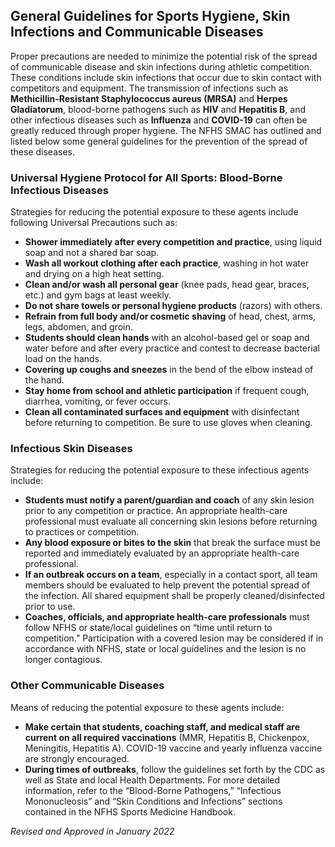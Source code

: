 <!-- Section: General Guidelines for Sports Hygiene, Skin Infections and Communicable Diseases -->
## General Guidelines for Sports Hygiene, Skin Infections and Communicable Diseases

Proper precautions are needed to minimize the potential risk of the spread of communicable disease and skin infections during athletic competition. These conditions include skin infections that occur due to skin contact with competitors and equipment. The transmission of infections such as **Methicillin-Resistant Staphylococcus aureus (MRSA)** and **Herpes Gladiatorum**, blood-borne pathogens such as **HIV** and **Hepatitis B**, and other infectious diseases such as **Influenza** and **COVID-19** can often be greatly reduced through proper hygiene. The NFHS SMAC has outlined and listed below some general guidelines for the prevention of the spread of these diseases.

### Universal Hygiene Protocol for All Sports: Blood-Borne Infectious Diseases

Strategies for reducing the potential exposure to these agents include following Universal Precautions such as:

- **Shower immediately after every competition and practice**, using liquid soap and not a shared bar soap.
- **Wash all workout clothing after each practice**, washing in hot water and drying on a high heat setting.
- **Clean and/or wash all personal gear** (knee pads, head gear, braces, etc.) and gym bags at least weekly.
- **Do not share towels or personal hygiene products** (razors) with others.
- **Refrain from full body and/or cosmetic shaving** of head, chest, arms, legs, abdomen, and groin.
- **Students should clean hands** with an alcohol-based gel or soap and water before and after every practice and contest to decrease bacterial load on the hands.
- **Covering up coughs and sneezes** in the bend of the elbow instead of the hand.
- **Stay home from school and athletic participation** if frequent cough, diarrhea, vomiting, or fever occurs.
- **Clean all contaminated surfaces and equipment** with disinfectant before returning to competition. Be sure to use gloves when cleaning.

### Infectious Skin Diseases

Strategies for reducing the potential exposure to these infectious agents include:

- **Students must notify a parent/guardian and coach** of any skin lesion prior to any competition or practice. An appropriate health-care professional must evaluate all concerning skin lesions before returning to practices or competition.
- **Any blood exposure or bites to the skin** that break the surface must be reported and immediately evaluated by an appropriate health-care professional.
- **If an outbreak occurs on a team**, especially in a contact sport, all team members should be evaluated to help prevent the potential spread of the infection. All shared equipment shall be properly cleaned/disinfected prior to use.
- **Coaches, officials, and appropriate health-care professionals** must follow NFHS or state/local guidelines on “time until return to competition.” Participation with a covered lesion may be considered if in accordance with NFHS, state or local guidelines and the lesion is no longer contagious.

### Other Communicable Diseases

Means of reducing the potential exposure to these agents include:

- **Make certain that students, coaching staff, and medical staff are current on all required vaccinations** (MMR, Hepatitis B, Chickenpox, Meningitis, Hepatitis A). COVID-19 vaccine and yearly influenza vaccine are strongly encouraged.
- **During times of outbreaks**, follow the guidelines set forth by the CDC as well as State and local Health Departments. For more detailed information, refer to the “Blood-Borne Pathogens,” “Infectious Mononucleosis” and “Skin Conditions and Infections” sections contained in the NFHS Sports Medicine Handbook.

*Revised and Approved in January 2022*